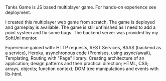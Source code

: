 Tanks Game is JS based multiplayer game. For hands-on experience see deployment.

I created this multiplayer web game from scratch. The game is deployed and gameplay is available. The game is still unfinished as I need to add a point system and fix some bugs. The backend server was provided by my SoftUni mentor.

Experience gained with: HTTP requests, REST Services, BAAS (backend as a service), Heroku, asynchronous code (Promises, using async/await), Templating, Routing with "Page" library. Creating architecture of an application; design patterns and their practical direction; HTML, CSS; arrays, objects; function context; DOM tree manipulations and events with lib-html.

